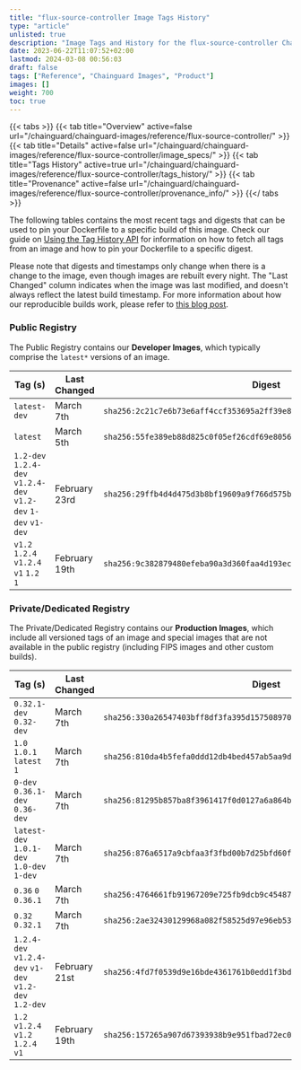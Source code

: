 ```yaml
---
title: "flux-source-controller Image Tags History"
type: "article"
unlisted: true
description: "Image Tags and History for the flux-source-controller Chainguard Image"
date: 2023-06-22T11:07:52+02:00
lastmod: 2024-03-08 00:56:03
draft: false
tags: ["Reference", "Chainguard Images", "Product"]
images: []
weight: 700
toc: true
---
```


{{< tabs >}}
{{< tab title="Overview" active=false url="/chainguard/chainguard-images/reference/flux-source-controller/" >}}
{{< tab title="Details" active=false url="/chainguard/chainguard-images/reference/flux-source-controller/image_specs/" >}}
{{< tab title="Tags History" active=true url="/chainguard/chainguard-images/reference/flux-source-controller/tags_history/" >}}
{{< tab title="Provenance" active=false url="/chainguard/chainguard-images/reference/flux-source-controller/provenance_info/" >}}
{{</ tabs >}}

The following tables contains the most recent tags and digests that can be used to pin your Dockerfile to a specific build of this image. Check our guide on [Using the Tag History API](/chainguard/chainguard-images/using-the-tag-history-api/) for information on how to fetch all tags from an image and how to pin your Dockerfile to a specific digest.

Please note that digests and timestamps only change when there is a change to the image, even though images are rebuilt every night. The "Last Changed" column indicates when the image was last modified, and doesn't always reflect the latest build timestamp. For more information about how our reproducible builds work, please refer to [this blog post](https://www.chainguard.dev/unchained/reproducing-chainguards-reproducible-image-builds).

### Public Registry
The Public Registry contains our **Developer Images**, which typically comprise the `latest*` versions of an image.

| Tag (s)                                                         | Last Changed  | Digest                                                                    |
|-----------------------------------------------------------------|---------------|---------------------------------------------------------------------------|
|  `latest-dev`                                                   | March 7th     | `sha256:2c21c7e6b73e6aff4ccf353695a2ff39e815dcb24401d5badf22548ff55d7f3f` |
|  `latest`                                                       | March 5th     | `sha256:55fe389eb88d825c0f05ef26cdf69e8056ab5c5d615d8cd4fc66eeb6c83cd434` |
|  `1.2-dev` `1.2.4-dev` `v1.2.4-dev` `v1.2-dev` `1-dev` `v1-dev` | February 23rd | `sha256:29ffb4d4d475d3b8bf19609a9f766d575ba4c5d3e546aa9752f0e4aa36ee2cae` |
|  `v1.2` `1.2.4` `v1.2.4` `v1` `1.2` `1`                         | February 19th | `sha256:9c382879480efeba90a3d360faa4d193ec9375c9e8042c40c3f4829df3ce2b74` |


### Private/Dedicated Registry
The Private/Dedicated Registry contains our **Production Images**, which include all versioned tags of an image and special images that are not available in the public registry (including FIPS images and other custom builds).

| Tag (s)                                                 | Last Changed  | Digest                                                                    |
|---------------------------------------------------------|---------------|---------------------------------------------------------------------------|
|  `0.32.1-dev` `0.32-dev`                                | March 7th     | `sha256:330a26547403bff8df3fa395d15750897050272d4c004b3d90b08d040559553b` |
|  `1.0` `1.0.1` `latest` `1`                             | March 7th     | `sha256:810da4b5fefa0ddd12db4bed457ab5aa9de2734a240b66a6130b881036cb44f9` |
|  `0-dev` `0.36.1-dev` `0.36-dev`                        | March 7th     | `sha256:81295b857ba8f3961417f0d0127a6a864b7abb0b2241c0d9b29b0181fa8a7fd5` |
|  `latest-dev` `1.0.1-dev` `1.0-dev` `1-dev`             | March 7th     | `sha256:876a6517a9cbfaa3f3fbd00b7d25bfd60f3bdbb219fd09aafc9127059edfdfae` |
|  `0.36` `0` `0.36.1`                                    | March 7th     | `sha256:4764661fb91967209e725fb9dcb9c45487e69ae76120919766a79f14ff187de5` |
|  `0.32` `0.32.1`                                        | March 7th     | `sha256:2ae32430129968a082f58525d97e96eb537abe284db1820f5897ac80801d4823` |
|  `1.2.4-dev` `v1.2.4-dev` `v1-dev` `v1.2-dev` `1.2-dev` | February 21st | `sha256:4fd7f0539d9e16bde4361761b0edd1f3bdf1d72ef1f52860a12c1cf6ed74ec3a` |
|  `1.2` `v1.2.4` `v1.2` `1.2.4` `v1`                     | February 19th | `sha256:157265a907d67393938b9e951fbad72ec0100f108a2bf94f0c1bf0c0506c7e91` |

